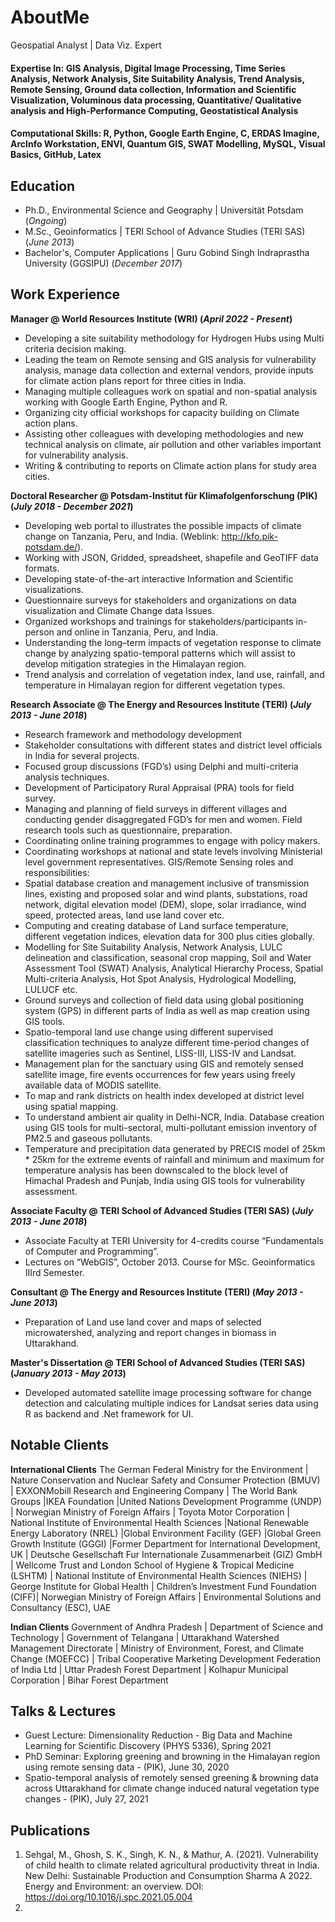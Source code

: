 # AboutMe

Geospatial Analyst | Data Viz. Expert

#### Expertise In: GIS Analysis, Digital Image Processing, Time Series Analysis, Network Analysis, Site Suitability Analysis, Trend Analysis, Remote Sensing, Ground data collection, Information and Scientific Visualization, Voluminous data processing, Quantitative/ Qualitative analysis and High-Performance Computing, Geostatistical Analysis
#### Computational Skills: R, Python, Google Earth Engine, C, ERDAS Imagine, ArcInfo Workstation, ENVI, Quantum GIS, SWAT Modelling, MySQL, Visual Basics, GitHub, Latex


## Education
- Ph.D., Environmental Science and Geography | Universität Potsdam (_Ongoing_)								       		
- M.Sc., Geoinformatics	| TERI School of Advance Studies (TERI SAS) (_June 2013_)	 			        		
- Bachelor's, Computer Applications | Guru Gobind Singh Indraprastha University (GGSIPU) (_December 2017_)

## Work Experience
**Manager @ World Resources Institute (WRI) (_April 2022 - Present_)**
- Developing a site suitability methodology for Hydrogen Hubs using Multi criteria decision making.
- Leading the team on Remote sensing and GIS analysis for vulnerability analysis, manage data collection and external vendors, provide inputs for climate action plans report
  for three cities in India.
- Managing multiple colleagues work on spatial and non-spatial analysis working with Google Earth Engine, Python and R.
- Organizing city official workshops for capacity building on Climate action plans.
- Assisting other colleagues with developing methodologies and new technical analysis on climate, air pollution and other variables important for vulnerability analysis.
- Writing & contributing to reports on Climate action plans for study area cities.


**Doctoral Researcher @ Potsdam-Institut für Klimafolgenforschung (PIK) (_July 2018 - December 2021_)**
- Developing web portal to illustrates the possible impacts of climate change on Tanzania, Peru, and India. (Weblink: http://kfo.pik-potsdam.de/).
- Working with JSON, Gridded, spreadsheet, shapefile and GeoTIFF data formats.
- Developing state-of-the-art interactive Information and Scientific visualizations.
- Questionnaire surveys for stakeholders and organizations on data visualization and Climate Change data Issues.
- Organized workshops and trainings for stakeholders/participants in-person and online in Tanzania, Peru, and India.
- Understanding the long–term impacts of vegetation response to climate change by analyzing spatio-temporal patterns which will assist to develop mitigation strategies in the
  Himalayan region.
- Trend analysis and correlation of vegetation index, land use, rainfall, and temperature in Himalayan region for different vegetation types.


**Research Associate @ The Energy and Resources Institute (TERI) (_July 2013 - June 2018_)**
- Research framework and methodology development
- Stakeholder consultations with different states and district level officials in India for several projects.
- Focused group discussions (FGD’s) using Delphi and multi-criteria analysis techniques.
- Development of Participatory Rural Appraisal (PRA) tools for field survey.
- Managing and planning of field surveys in different villages and conducting gender disaggregated FGD’s for men and women. Field research tools such as questionnaire,
  preparation.
- Coordinating online training programmes to engage with policy makers.
- Coordinating workshops at national and state levels involving Ministerial level government representatives.
  GIS/Remote Sensing roles and responsibilities:
- Spatial database creation and management inclusive of transmission lines, existing and proposed solar and wind plants, substations, road network, digital elevation model (DEM),
  slope, solar irradiance, wind speed, protected areas, land use land cover etc.
- Computing and creating database of Land surface temperature, different vegetation indices, elevation data for 300 plus cities globally.
- Modelling for Site Suitability Analysis, Network Analysis, LULC delineation and classification, seasonal crop mapping, Soil and Water Assessment Tool (SWAT) Analysis,
  Analytical Hierarchy Process, Spatial Multi-criteria Analysis, Hot Spot Analysis, Hydrological Modelling, LULUCF etc.
- Ground surveys and collection of field data using global positioning system (GPS) in different parts of India as well as map creation using GIS tools.
- Spatio-temporal land use change using different supervised classification techniques to analyze different time-period changes of satellite imageries such as Sentinel, LISS-III,
  LISS-IV and Landsat.
- Management plan for the sanctuary using GIS and remotely sensed satellite image, fire events occurrences for few years using freely available data of MODIS satellite.
- To map and rank districts on health index developed at district level using spatial mapping.
- To understand ambient air quality in Delhi-NCR, India. Database creation using GIS tools for multi-sectoral, multi-pollutant emission inventory of PM2.5 and gaseous pollutants.
- Temperature and precipitation data generated by PRECIS model of 25km * 25km for the extreme events of rainfall and minimum and maximum for temperature analysis has been
  downscaled to the block level of Himachal Pradesh and Punjab, India using GIS tools for vulnerability assessment.


**Associate Faculty @ TERI School of Advanced Studies (TERI SAS) (_July 2013 - June 2018_)**
- Associate Faculty at TERI University for 4-credits course “Fundamentals of Computer and Programming”.
- Lectures on “WebGIS”, October 2013. Course for MSc. Geoinformatics IIIrd Semester.


**Consultant @ The Energy and Resources Institute (TERI) (_May 2013 - June 2013_)**
- Preparation of Land use land cover and maps of selected microwatershed, analyzing and report changes in biomass in Uttarakhand.

**Master's Dissertation @ TERI School of Advanced Studies (TERI SAS) (_January 2013 - May 2013_)**
- Developed automated satellite image processing software for change detection and calculating multiple indices for Landsat series data using R as backend and .Net framework for UI.


## Notable Clients
**International Clients**
The German Federal Ministry for the Environment | Nature Conservation and Nuclear Safety and Consumer Protection (BMUV) | EXXONMobill Research and Engineering Company | The World Bank Groups |IKEA Foundation |United Nations Development Programme (UNDP) | Norwegian Ministry of Foreign Affairs | Toyota Motor Corporation | National Institute of Environmental Health Sciences |National Renewable Energy Laboratory (NREL) |Global Environment Facility (GEF) |Global Green Growth Institute (GGGI) |Former Department for International Development, UK | Deutsche Gesellschaft Fur Internationale Zusammenarbeit (GIZ) GmbH | Wellcome Trust and London School of Hygiene & Tropical Medicine (LSHTM) | National Institute of Environmental Health Sciences (NIEHS) | George Institute for Global Health | Children’s Investment Fund Foundation (CIFF)| Norwegian Ministry of Foreign Affairs | Environmental Solutions and Consultancy (ESC), UAE


**Indian Clients**
Government of Andhra Pradesh | Department of Science and Technology | Government of Telangana | Uttarakhand Watershed Management Directorate | Ministry of Environment, Forest, and Climate Change (MOEFCC) | Tribal Cooperative Marketing Development Federation of India Ltd | Uttar Pradesh Forest Department | Kolhapur Municipal Corporation | Bihar Forest Department


## Talks & Lectures
- Guest Lecture: Dimensionality Reduction - Big Data and Machine Learning for Scientific Discovery (PHYS 5336), Spring 2021
- PhD Seminar: Exploring greening and browning in the Himalayan region using remote sensing data - (PIK), June 30, 2020
- Spatio-temporal analysis of remotely sensed greening & browning data across Uttarakhand for climate change induced natural vegetation type changes - (PIK), July 27, 2021

## Publications
1. Sehgal, M., Ghosh, S. K., Singh, K. N., & Mathur, A. (2021). Vulnerability of child health to climate related agricultural productivity threat in India. New Delhi: Sustainable Production and Consumption Sharma A 2022. Energy and Environment: an overview. DOI: https://doi.org/10.1016/j.spc.2021.05.004
2. 
